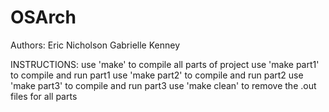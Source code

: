 # OSArch

Authors:
Eric Nicholson
Gabrielle Kenney

INSTRUCTIONS:
	use 'make' to compile all parts of project
	use 'make part1' to compile and run part1
 	use 'make part2' to compile and run part2
	use 'make part3' to compile and run part3
	use 'make clean' to remove the .out files for all parts